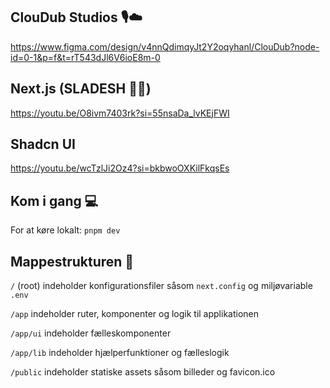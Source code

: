 ## ClouDub Studios 🎙️☁️
 
https://www.figma.com/design/v4nnQdimqyJt2Y2oqyhanl/ClouDub?node-id=0-1&p=f&t=rT543dJl6V6ioE8m-0

## Next.js (SLADESH 🙅‍♂️)

https://youtu.be/O8ivm7403rk?si=55nsaDa_lvKEjFWI

## Shadcn UI

https://youtu.be/wcTzlJi2Oz4?si=bkbwoOXKilFkqsEs

## Kom i gang 💻

For at køre lokalt: `pnpm dev`

## Mappestrukturen 📁

`/` (root) indeholder konfigurationsfiler såsom `next.config` og miljøvariable `.env`

`/app` indeholder ruter, komponenter og logik til applikationen

`/app/ui` indeholder fælleskomponenter

`/app/lib` indeholder hjælperfunktioner og fælleslogik

`/public` indeholder statiske assets såsom billeder og favicon.ico

